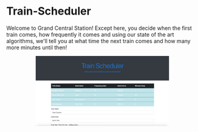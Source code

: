 # Train-Scheduler

Welcome to Grand Central Station! Except here, you decide when the first train comes, how frequently it comes and using our state of the art algorithms, we'll tell you at what time the next train comes and how many more minutes until then!

<p align="center">
  <img src="assets/images/train.png" width="350" >
</p>

